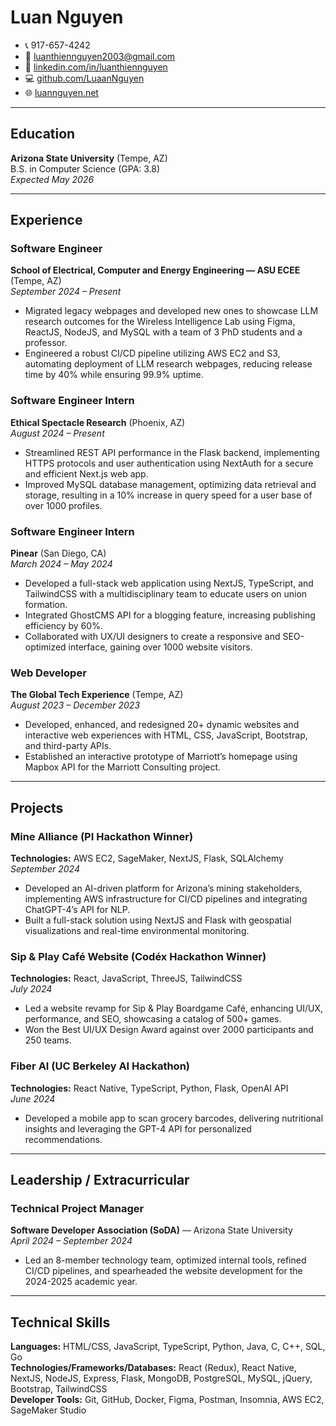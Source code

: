 # Luan Nguyen

- 📞 917-657-4242
- 📧 [luanthiennguyen2003@gmail.com](mailto:luanthiennguyen2003@gmail.com)
- 💼 [linkedin.com/in/luanthiennguyen](https://linkedin.com/in/luanthiennguyen)
- 💻 [github.com/LuaanNguyen](https://github.com/LuaanNguyen)
- 🌐 [luannguyen.net](https://luannguyen.net)

---

## Education

**Arizona State University** (Tempe, AZ)  
B.S. in Computer Science (GPA: 3.8)  
_Expected May 2026_

---

## Experience

### Software Engineer

**School of Electrical, Computer and Energy Engineering — ASU ECEE** (Tempe, AZ)  
_September 2024 – Present_

- Migrated legacy webpages and developed new ones to showcase LLM research outcomes for the Wireless Intelligence Lab using Figma, ReactJS, NodeJS, and MySQL with a team of 3 PhD students and a professor.
- Engineered a robust CI/CD pipeline utilizing AWS EC2 and S3, automating deployment of LLM research webpages, reducing release time by 40% while ensuring 99.9% uptime.

### Software Engineer Intern

**Ethical Spectacle Research** (Phoenix, AZ)  
_August 2024 – Present_

- Streamlined REST API performance in the Flask backend, implementing HTTPS protocols and user authentication using NextAuth for a secure and efficient Next.js web app.
- Improved MySQL database management, optimizing data retrieval and storage, resulting in a 10% increase in query speed for a user base of over 1000 profiles.

### Software Engineer Intern

**Pinear** (San Diego, CA)  
_March 2024 – May 2024_

- Developed a full-stack web application using NextJS, TypeScript, and TailwindCSS with a multidisciplinary team to educate users on union formation.
- Integrated GhostCMS API for a blogging feature, increasing publishing efficiency by 60%.
- Collaborated with UX/UI designers to create a responsive and SEO-optimized interface, gaining over 1000 website visitors.

### Web Developer

**The Global Tech Experience** (Tempe, AZ)  
_August 2023 – December 2023_

- Developed, enhanced, and redesigned 20+ dynamic websites and interactive web experiences with HTML, CSS, JavaScript, Bootstrap, and third-party APIs.
- Established an interactive prototype of Marriott’s homepage using Mapbox API for the Marriott Consulting project.

---

## Projects

### Mine Alliance (PI Hackathon Winner)

**Technologies:** AWS EC2, SageMaker, NextJS, Flask, SQLAlchemy  
_September 2024_

- Developed an AI-driven platform for Arizona’s mining stakeholders, implementing AWS infrastructure for CI/CD pipelines and integrating ChatGPT-4’s API for NLP.
- Built a full-stack solution using NextJS and Flask with geospatial visualizations and real-time environmental monitoring.

### Sip & Play Café Website (Codéx Hackathon Winner)

**Technologies:** React, JavaScript, ThreeJS, TailwindCSS  
_July 2024_

- Led a website revamp for Sip & Play Boardgame Café, enhancing UI/UX, performance, and SEO, showcasing a catalog of 500+ games.
- Won the Best UI/UX Design Award against over 2000 participants and 250 teams.

### Fiber AI (UC Berkeley AI Hackathon)

**Technologies:** React Native, TypeScript, Python, Flask, OpenAI API  
_June 2024_

- Developed a mobile app to scan grocery barcodes, delivering nutritional insights and leveraging the GPT-4 API for personalized recommendations.

---

## Leadership / Extracurricular

### Technical Project Manager

**Software Developer Association (SoDA)** — Arizona State University  
_April 2024 – September 2024_

- Led an 8-member technology team, optimized internal tools, refined CI/CD pipelines, and spearheaded the website development for the 2024-2025 academic year.

---

## Technical Skills

**Languages:** HTML/CSS, JavaScript, TypeScript, Python, Java, C, C++, SQL, Go  
**Technologies/Frameworks/Databases:** React (Redux), React Native, NextJS, NodeJS, Express, Flask, MongoDB, PostgreSQL, MySQL, jQuery, Bootstrap, TailwindCSS  
**Developer Tools:** Git, GitHub, Docker, Figma, Postman, Insomnia, AWS EC2, SageMaker Studio
